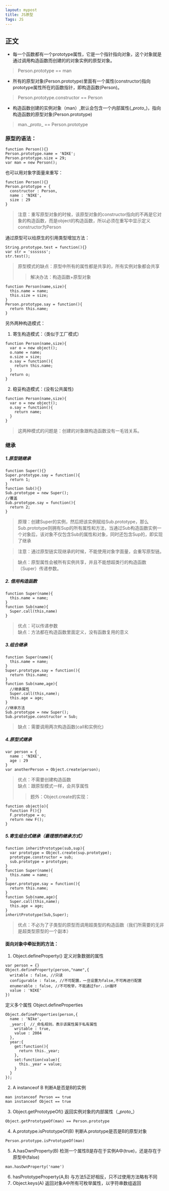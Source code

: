 ```yaml
---
layout: mypost
title: JS原型
Tags: JS
---
```


## 正文

* 每一个函数都有一个prototype属性，它是一个指针指向对象，这个对象就是通过调用构造函数而创建的的对象实例的原型对象。
>Person.prototype == man
* 所有的原型对象(Person.prototype)里面有一个属性(constructor)指向prototype属性所在的函数指针，即构造函数(Person)。
> Person.prototype.constructor == Person
* 构造函数创建的实例对象（man）,默认会包含一个内部属性(\__proto__)，指向构造函数的原型对象(Person.prototype)
> man.\__proto__ == Person.prototype

### 原型的语法：
```
function Person(){}
Person.prototype.name = 'NIKE';
Person.prototype.size = 29;
var man = new Person();
```
也可以用对象字面量来重写：
```
function Person(){}
Person.prototype = {
  constructor : Person,
  name : 'NIKE',
  size : 29
}
```
> 注意：重写原型对象的时候，该原型对象的constructor指向的不再是它对象的构造函数，而是object的构造函数，所以必须在重写中显示定义constructor为Person

通过原型可以给原生的引用类型增加方法：
```
String.prototype.test = function(){}
var str = 'sssssss';
str.test();
```
>原型模式的缺点：原型中所有的属性都是共享的，所有实例对象都会共享
>>解决办法：构造函数+原型对象
```
function Person(name,size){
  this.name = name;
  this.size = size;
}
Person.prototype.say = function(){
  return this.name;
}
```

另外两种构造模式：
1. 寄生构造模式：（类似于工厂模式）
```
function Person(name,size){
  var o = new object();
  o.name = name;
  o.size = size;
  o.say = function(){
    return this.name;
  }
  return o;
}
```
2. 稳妥构造模式：(没有公共属性)
```
function Person(name,size){
  var o = new object();
  o.say = function(){
    return name;
  }
}
```
>这两种模式的问题是：创建的对象跟构造函数没有一毛钱关系。

### 继承
##### 1.原型链继承
```
function Super(){}
Super.prototype.say = function(){
  return 1;
}
function Sub(){}
Sub.prototype = new Super();
//覆盖
Sub.prototype.say = function(){
  return 2;
}
```
>原理：创建Super的实例，然后把该实例赋给Sub.prototype，那么Sub.prototype则拥有Sup的所有属性和方法，当通过Sub构造函数实例一个对象后，该对象不仅包含Sub的属性和对象，同时还包含Sup的，即实现了继承

> 注意：通过原型链实现继承的时候，不能使用对象字面量，会重写原型链。

> 缺点：原型属性会被所有实例共享，并且不能想超类行的构造函数（Super）传递参数。

##### 2. 借用构造函数
```
function Super(name){
  this.name = name;
}
function Sub(name){
  Super.call(this,name)
}
```
> 优点：可以传递参数<br/>缺点：方法都在构造函数里面定义，没有函数复用的意义

##### 3.组合继承
```
function Super(name){
  this.name = name;
}
Super.prototype.say = function(){
  return this.name;
}
function Sub(name,age){
  //继承属性
  Super.call(this,name);
  this.age = age;
}
//继承方法
Sub.prototype = new Super();
Sub.prototype.constructor = Sub;
```
>缺点：需要调用两次构造函数(call和实例化)

##### 4.原型式继承
```
var person = {
  name : 'NIKE',
  age : 29
}
var anotherPerson = Object.create(person);
```
>优点：不需要创建构造函数<br/>缺点：跟原型模式一样，会共享属性
>>题外：Object.create的实现：

```
function object(o){
  function F(){}
  F.prototype = o;
  return new F();
}
```
##### 5.寄生组合式继承（最理想的继承方式）
```
function inheritPrototype(sub,sup){
  var prototype = Object.create(sup.prototype);
  prototype.constructor = sub;
  sub.prototype = prototype;
}
function Super(name){
  this.name = name;
}
Super.prototype.say = function(){
  return this.name;
}
function Sub(name,age){
  Super.call(this,name);
  this.age = age;
}
inheritPrototype(Sub,Super);
```
>优点：不必为了子类型的原型而调用超类型的构造函数（我们所需要的无非是超类型原型的一个副本）

#### 面向对象中牵扯到的方法：
1. Object.defineProperty() 定义对象数据的属性
```
var person = {}
Object.defineProperty(person,"name",{
  writable : false, //只读
  configurable : false, //不可配置，一旦设置为false,不可再进行配置
  enumerable : false, //不可枚举，不能通过for..in循环
  value : 'NIKE'
})
```
定义多个属性 Object.defineProperties
```
Object.defineProperties(person,{
  name : 'NIke',
  _year:{  //_命名规则，表示该属性属于私有属性
    writable : true,
    value : 2004
  },
  year:{
    get:function(){
      return this._year;
    },
    set:function(value){
      this._year = value;
    }
  }
});
```
2. A instanceof B 判断A是否是B的实例
```
man instanceof Person == true
man instanceof Object == true
```
3. Object.getPrototypeOf() 返回实例对象的内部属性（\__proto__）
```
Object.getPrototypeOf(man) == Person.prototype
```
4. A.prototype.isPrototypeOf(B) 判断A.prototype是否是B的原型对象
```
Person.prototype.isPrototypeOf(man)
```
5. A.hasOwnProperty(B) 检测一个属性B是存在于实例A中(true)，还是存在于原型中(false)
```
man.hasOwnProperty('name')
```
6. hasPrototypeProperty(A,B) 与方法5正好相反，只不过使用方法略有不同
7. Object.keys(A) 返回对象A中所有可枚举属性，以字符串数组返回
